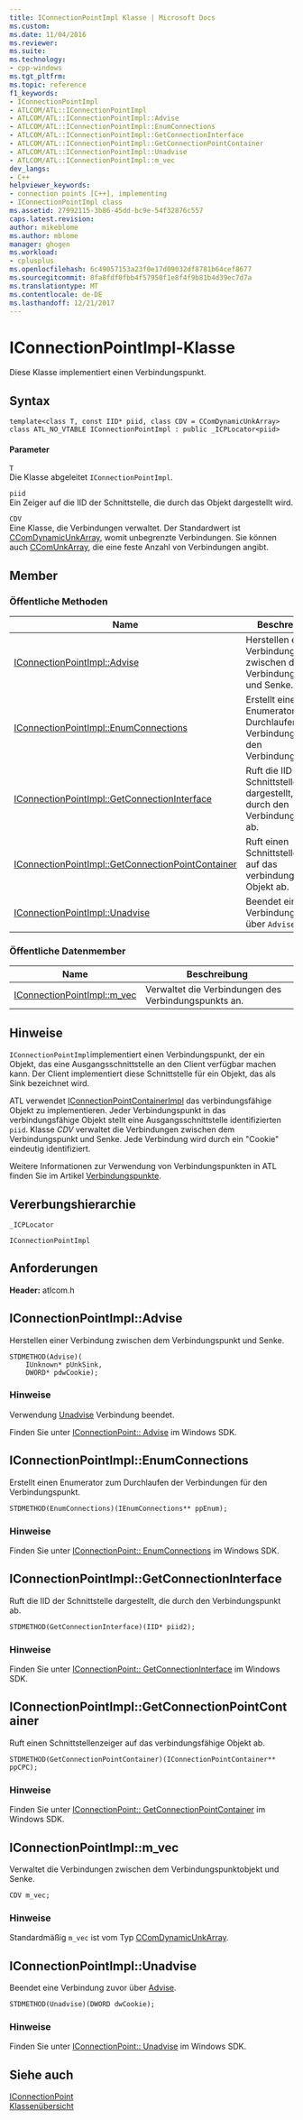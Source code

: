 ```yaml
---
title: IConnectionPointImpl Klasse | Microsoft Docs
ms.custom: 
ms.date: 11/04/2016
ms.reviewer: 
ms.suite: 
ms.technology:
- cpp-windows
ms.tgt_pltfrm: 
ms.topic: reference
f1_keywords:
- IConnectionPointImpl
- ATLCOM/ATL::IConnectionPointImpl
- ATLCOM/ATL::IConnectionPointImpl::Advise
- ATLCOM/ATL::IConnectionPointImpl::EnumConnections
- ATLCOM/ATL::IConnectionPointImpl::GetConnectionInterface
- ATLCOM/ATL::IConnectionPointImpl::GetConnectionPointContainer
- ATLCOM/ATL::IConnectionPointImpl::Unadvise
- ATLCOM/ATL::IConnectionPointImpl::m_vec
dev_langs:
- C++
helpviewer_keywords:
- connection points [C++], implementing
- IConnectionPointImpl class
ms.assetid: 27992115-3b86-45dd-bc9e-54f32876c557
caps.latest.revision: 
author: mikeblome
ms.author: mblome
manager: ghogen
ms.workload:
- cplusplus
ms.openlocfilehash: 6c49057153a23f0e17d09032df8781b64cef8677
ms.sourcegitcommit: 8fa8fdf0fbb4f57950f1e8f4f9b81b4d39ec7d7a
ms.translationtype: MT
ms.contentlocale: de-DE
ms.lasthandoff: 12/21/2017
---
```

# <a name="iconnectionpointimpl-class"></a>IConnectionPointImpl-Klasse
Diese Klasse implementiert einen Verbindungspunkt.  
  
## <a name="syntax"></a>Syntax  
  
```
template<class T, const IID* piid, class CDV = CComDynamicUnkArray>  
class ATL_NO_VTABLE IConnectionPointImpl : public _ICPLocator<piid>
```  
  
#### <a name="parameters"></a>Parameter  
 `T`  
 Die Klasse abgeleitet `IConnectionPointImpl`.  
  
 `piid`  
 Ein Zeiger auf die IID der Schnittstelle, die durch das Objekt dargestellt wird.  
  
 `CDV`  
 Eine Klasse, die Verbindungen verwaltet. Der Standardwert ist [CComDynamicUnkArray](../../atl/reference/ccomdynamicunkarray-class.md), womit unbegrenzte Verbindungen. Sie können auch [CComUnkArray](../../atl/reference/ccomunkarray-class.md), die eine feste Anzahl von Verbindungen angibt.  
  
## <a name="members"></a>Member  
  
### <a name="public-methods"></a>Öffentliche Methoden  
  
|Name|Beschreibung|  
|----------|-----------------|  
|[IConnectionPointImpl::Advise](#advise)|Herstellen einer Verbindung zwischen dem Verbindungspunkt und Senke.|  
|[IConnectionPointImpl::EnumConnections](#enumconnections)|Erstellt einen Enumerator zum Durchlaufen der Verbindungen für den Verbindungspunkt.|  
|[IConnectionPointImpl::GetConnectionInterface](#getconnectioninterface)|Ruft die IID der Schnittstelle dargestellt, die durch den Verbindungspunkt ab.|  
|[IConnectionPointImpl::GetConnectionPointContainer](#getconnectionpointcontainer)|Ruft einen Schnittstellenzeiger auf das verbindungsfähige Objekt ab.|  
|[IConnectionPointImpl::Unadvise](#unadvise)|Beendet eine Verbindung zuvor über `Advise`.|  
  
### <a name="public-data-members"></a>Öffentliche Datenmember  
  
|Name|Beschreibung|  
|----------|-----------------|  
|[IConnectionPointImpl::m_vec](#m_vec)|Verwaltet die Verbindungen des Verbindungspunkts an.|  
  
## <a name="remarks"></a>Hinweise  
 `IConnectionPointImpl`implementiert einen Verbindungspunkt, der ein Objekt, das eine Ausgangsschnittstelle an den Client verfügbar machen kann. Der Client implementiert diese Schnittstelle für ein Objekt, das als Sink bezeichnet wird.  
  
 ATL verwendet [IConnectionPointContainerImpl](../../atl/reference/iconnectionpointcontainerimpl-class.md) das verbindungsfähige Objekt zu implementieren. Jeder Verbindungspunkt in das verbindungsfähige Objekt stellt eine Ausgangsschnittstelle identifizierten `piid`. Klasse *CDV* verwaltet die Verbindungen zwischen dem Verbindungspunkt und Senke. Jede Verbindung wird durch ein "Cookie" eindeutig identifiziert.  
  
 Weitere Informationen zur Verwendung von Verbindungspunkten in ATL finden Sie im Artikel [Verbindungspunkte](../../atl/atl-connection-points.md).  
  
## <a name="inheritance-hierarchy"></a>Vererbungshierarchie  
 `_ICPLocator`  
  
 `IConnectionPointImpl`  
  
## <a name="requirements"></a>Anforderungen  
 **Header:** atlcom.h  
  
##  <a name="advise"></a>IConnectionPointImpl::Advise  
 Herstellen einer Verbindung zwischen dem Verbindungspunkt und Senke.  
  
```
STDMETHOD(Advise)(
    IUnknown* pUnkSink,
    DWORD* pdwCookie);
```  
  
### <a name="remarks"></a>Hinweise  
 Verwendung [Unadvise](#unadvise) Verbindung beendet.  
  
 Finden Sie unter [IConnectionPoint:: Advise](http://msdn.microsoft.com/library/windows/desktop/ms678815) im Windows SDK.  
  
##  <a name="enumconnections"></a>IConnectionPointImpl::EnumConnections  
 Erstellt einen Enumerator zum Durchlaufen der Verbindungen für den Verbindungspunkt.  
  
```
STDMETHOD(EnumConnections)(IEnumConnections** ppEnum);
```  
  
### <a name="remarks"></a>Hinweise  
 Finden Sie unter [IConnectionPoint:: EnumConnections](http://msdn.microsoft.com/library/windows/desktop/ms680755) im Windows SDK.  
  
##  <a name="getconnectioninterface"></a>IConnectionPointImpl::GetConnectionInterface  
 Ruft die IID der Schnittstelle dargestellt, die durch den Verbindungspunkt ab.  
  
```
STDMETHOD(GetConnectionInterface)(IID* piid2);
```  
  
### <a name="remarks"></a>Hinweise  
 Finden Sie unter [IConnectionPoint:: GetConnectionInterface](http://msdn.microsoft.com/library/windows/desktop/ms693468) im Windows SDK.  
  
##  <a name="getconnectionpointcontainer"></a>IConnectionPointImpl::GetConnectionPointContainer  
 Ruft einen Schnittstellenzeiger auf das verbindungsfähige Objekt ab.  
  
```
STDMETHOD(GetConnectionPointContainer)(IConnectionPointContainer** ppCPC);
```  
  
### <a name="remarks"></a>Hinweise  
 Finden Sie unter [IConnectionPoint:: GetConnectionPointContainer](http://msdn.microsoft.com/library/windows/desktop/ms679669) im Windows SDK.  
  
##  <a name="m_vec"></a>IConnectionPointImpl::m_vec  
 Verwaltet die Verbindungen zwischen dem Verbindungspunktobjekt und Senke.  
  
```
CDV m_vec;
```     
  
### <a name="remarks"></a>Hinweise  
 Standardmäßig `m_vec` ist vom Typ [CComDynamicUnkArray](../../atl/reference/ccomdynamicunkarray-class.md).  
  
##  <a name="unadvise"></a>IConnectionPointImpl::Unadvise  
 Beendet eine Verbindung zuvor über [Advise](#advise).  
  
```
STDMETHOD(Unadvise)(DWORD dwCookie);
```  
  
### <a name="remarks"></a>Hinweise  
 Finden Sie unter [IConnectionPoint:: Unadvise](http://msdn.microsoft.com/library/windows/desktop/ms686608) im Windows SDK.  
  
## <a name="see-also"></a>Siehe auch  
 [IConnectionPoint](http://msdn.microsoft.com/library/windows/desktop/ms694318)   
 [Klassenübersicht](../../atl/atl-class-overview.md)
